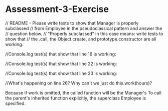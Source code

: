 # Assessment-3-Exercise

// README - Please write tests to show that Manager is properly subclassed
// from Employee in the pseudoclassical pattern and answer the 
// question below. 
// "Properly subclassed" in this case means: write tests to show that 
// the .call, the Object.create, and prototype.constructor are all working.

//Console.log test(s) that show that line 16 is working: 



//Console.log test(s) that show that line 22 is working:



//Console.log test(s) that show that line 23 is working: 



//What's happening on line 26? Why can't we just do this.work(hours)?

Because if work is omitted, the called function will be the Manager's
To call the parent's inherited function explicitly, the superclass Employee is specified. 